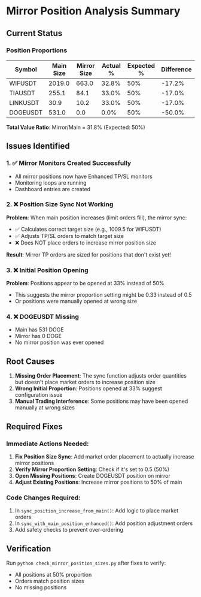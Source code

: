 # Mirror Position Analysis Summary

## Current Status

### Position Proportions
| Symbol | Main Size | Mirror Size | Actual % | Expected % | Difference |
|--------|-----------|-------------|----------|------------|------------|
| WIFUSDT | 2019.0 | 663.0 | 32.8% | 50% | -17.2% |
| TIAUSDT | 255.1 | 84.1 | 33.0% | 50% | -17.0% |
| LINKUSDT | 30.9 | 10.2 | 33.0% | 50% | -17.0% |
| DOGEUSDT | 531.0 | 0.0 | 0.0% | 50% | -50.0% |

**Total Value Ratio**: Mirror/Main = 31.8% (Expected: 50%)

## Issues Identified

### 1. ✅ Mirror Monitors Created Successfully
- All mirror positions now have Enhanced TP/SL monitors
- Monitoring loops are running
- Dashboard entries are created

### 2. ❌ Position Size Sync Not Working
**Problem**: When main position increases (limit orders fill), the mirror sync:
- ✅ Calculates correct target size (e.g., 1009.5 for WIFUSDT)
- ✅ Adjusts TP/SL orders to match target size
- ❌ Does NOT place orders to increase mirror position size

**Result**: Mirror TP orders are sized for positions that don't exist yet!

### 3. ❌ Initial Position Opening
**Problem**: Positions appear to be opened at 33% instead of 50%
- This suggests the mirror proportion setting might be 0.33 instead of 0.5
- Or positions were manually opened at wrong size

### 4. ❌ DOGEUSDT Missing
- Main has 531 DOGE
- Mirror has 0 DOGE
- No mirror position was ever opened

## Root Causes

1. **Missing Order Placement**: The sync function adjusts order quantities but doesn't place market orders to increase position size
2. **Wrong Initial Proportion**: Positions opened at 33% suggest configuration issue
3. **Manual Trading Interference**: Some positions may have been opened manually at wrong sizes

## Required Fixes

### Immediate Actions Needed:
1. **Fix Position Size Sync**: Add market order placement to actually increase mirror positions
2. **Verify Mirror Proportion Setting**: Check if it's set to 0.5 (50%)
3. **Open Missing Positions**: Create DOGEUSDT position on mirror
4. **Adjust Existing Positions**: Increase mirror positions to 50% of main

### Code Changes Required:
1. In `sync_position_increase_from_main()`: Add logic to place market orders
2. In `sync_with_main_position_enhanced()`: Add position adjustment orders
3. Add safety checks to prevent over-ordering

## Verification
Run `python check_mirror_position_sizes.py` after fixes to verify:
- All positions at 50% proportion
- Orders match position sizes
- No missing positions